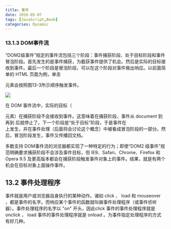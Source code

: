 ```yaml
---
title: 事件
date: 2016-05-07
tags: [JavaScript,Book]
categories: Dynamic
---
```


### 13.1.3 DOM事件流

“DOM2级事件”规定的事件流包括三个阶段：事件捕获阶段、处于目标阶段和事件冒泡阶段。首先发生的是事件捕获，为截获事件提供了机会。然后是实际的目标接收到事件。最后一个阶段是冒泡阶段，可以在这个阶段对事件做出响应。以前面简单的 HTML 页面为例，单击 <div> 元素会按照图13-3所示顺序触发事件。

![](http://wmsj100.github.io/webFile/2016/May/2016-05-08/000037.png)

在 DOM 事件流中，实际的目标（ <div> 元素）在捕获阶段不会接收到事件。这意味着在捕获阶段，事件从 document 到 <html> 再到 <body> 后就停止了。下一个阶段是“处于目标”阶段，于是事件在 <div>上发生，并在事件处理（后面将会讨论这个概念）中被看成冒泡阶段的一部分。然后，冒泡阶段发生，事件又传播回文档。

多数支持 DOM事件流的浏览器都实现了一种特定的行为；即使“DOM2 级事件”规范明确要求捕获阶段不会涉及事件目标，但 IE9、Safari、Chrome、Firefox 和 Opera 9.5 及更高版本都会在捕获阶段触发事件对象上的事件。结果，就是有两个机会在目标对象上面操作事件。

## 13.2 事件处理程序

事件就是用户或浏览器自身执行的某种动作。诸如 click 、 load 和 mouseover ，都是事件的名字。而响应某个事件的函数就叫做事件处理程序（或事件侦听器）。事件处理程序的名字以 "on" 开头，因此click 事件的事件处理程序就是 onclick ， load 事件的事件处理程序就是 onload 。为事件指定处理程序的方式有好几种。

